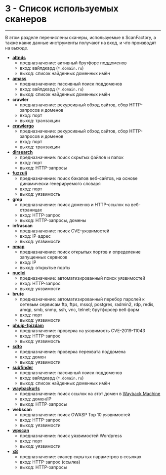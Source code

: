 # 3 - Список используемых сканеров   
----

В этом разделе перечислены сканеры, используемые в ScanFactory, а также какие данные инструменты получают на вход, и что производят на выходе.

- **[altnds](https://github.com/infosec-au/altdns)**
  - предназначение: активный брутфорс поддоменов
  - вход: вайлдкард (`*.domain.ru`)
  - выход: список найденных доменных имён
- **[amass](https://github.com/OWASP/Amass)**
  - предназначение: пассивный поиск поддоменов
  - вход: вайлдкард (`*.domain.ru`)
  - выход: список найденных доменных имён
- **crawler**
  - предназначение: рекурсивный обход сайтов, сбор HTTP-запросов и доменов
  - вход: порт
  - выход: транзакции
- **[crawlergo](https://github.com/Qianlitp/crawlergo)**
  - предназначение: рекурсивный обход сайтов, сбор HTTP-запросов и доменов
  - вход: порт
  - выход: транзакции
- **[dirsearch](https://github.com/maurosoria/dirsearch)**
  - предназначение: поиск скрытых файлов и папок
  - вход: порт
  - выход: HTTP-запросы
- **[fuzzuli](https://github.com/musana/fuzzuli)**
  - предназначение: поиск бэкапов веб-сайтов, на основе динамически генерируемого словаря
  - вход: порт
  - выход: уязвимость
- **grep**
  - предназначение: поиск доменов и HTTP-ссылок на веб-страницах
  - вход: HTTP-запрос
  - выход: HTTP-запросы, домены
- **infrascan**
  - предназначение: поиск CVE-уязвимостей
  - вход: IP-адрес
  - выход: уязвимости
- **[nmap](https://nmap.org/)**
  - предназначение: поиск открытых портов и определение запущенных сервисов
  - вход: IP
  - выход: открытые порты
- **[nuclei](https://github.com/projectdiscovery/nuclei)**
  - предназначение: автоматизированный поиск уязвимостей
  - вход: HTTP-запрос
  - выход: уязвимости
- **brute**
  - предназначение: автоматизированный перебор паролей к сетевым сервисам ftp, ftps, mssql, postgres, radmin2, rdp, redis, amqp, smb, snmp, ssh, vnc, telnet; брутфорсер веб форм
  - вход: порт
  - выход: уязвимости
- **[phuip-fpizdam](https://github.com/neex/phuip-fpizdam)**
  - предназначение: проверка на уязвимость CVE-2019-11043
  - вход: HTTP-запрос
  - выход: уязвимость
- **[sdto](https://github.com/scanfactory/sdto)**
  - предназначение: проверка перехвата поддомена
  - вход: домен
  - выход: уязвимости
- **[subfinder](https://github.com/projectdiscovery/subfinder)**
  - предназначение: пассивный поиск поддоменов
  - вход: вайлдкард (`*.domain.ru`)
  - выход: список найденных доменных имён
- **[waybackurls](https://github.com/tomnomnom/waybackurls)**
  - предназначение: поиск ссылок на этот домен в [Wayback Machine](https://archive.org/web/)
  - вход: домен/IP
  - выход: HTTP-запросы
- **webscan**
  - предназначение: поиск OWASP Top 10 уязвимостей
  - вход: HTTP-запрос
  - выход: уязвимости
- **[wpscan](https://github.com/wpscanteam/wpscan)**
  - предназначение: поиск уязвимостей Wordpress
  - вход: порт
  - выход: уязвимости
- **[x8](https://github.com/sh1yo/x8)**
  - предназначение: сканер скрытых параметров в ссылках
  - вход: HTTP-запрос (ссылка)
  - выход: HTTP-запросы
